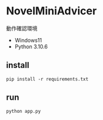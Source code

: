 # NovelMiniAdvicer

動作確認環境
- Windows11
- Python 3.10.6

## install
```
pip install -r requirements.txt
```

## run
```
python app.py
```